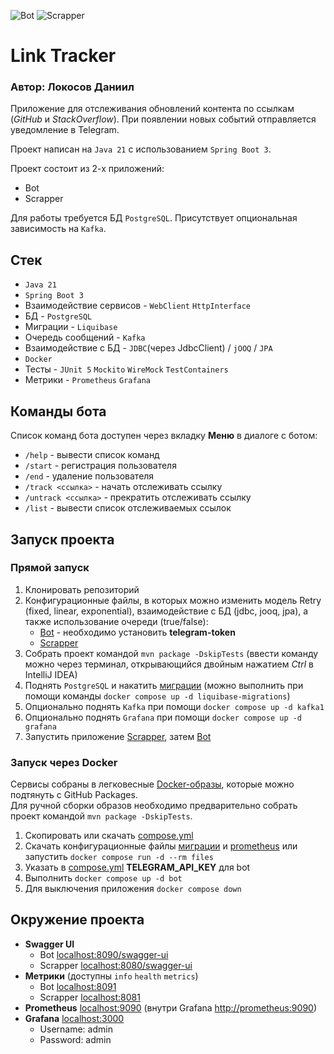 ![Bot](https://github.com/Space27/JavaBackendSpring/actions/workflows/bot.yml/badge.svg)
![Scrapper](https://github.com/Space27/JavaBackendSpring/actions/workflows/scrapper.yml/badge.svg)

# Link Tracker

### Автор: Локосов Даниил

Приложение для отслеживания обновлений контента по ссылкам (*GitHub* и *StackOverflow*).
При появлении новых событий отправляется уведомление в Telegram.

Проект написан на `Java 21` с использованием `Spring Boot 3`.

Проект состоит из 2-х приложений:

* Bot
* Scrapper

Для работы требуется БД `PostgreSQL`. Присутствует опциональная зависимость на `Kafka`.

## Стек

* `Java 21`
* `Spring Boot 3`
* Взаимодействие сервисов - `WebClient` `HttpInterface`
* БД - `PostgreSQL`
* Миграции - `Liquibase`
* Очередь сообщений - `Kafka`
* Взаимодействие с БД - `JDBC`(через JdbcClient) / `jOOQ` / `JPA`
* `Docker`
* Тесты - `JUnit 5` `Mockito` `WireMock` `TestContainers`
* Метрики - `Prometheus` `Grafana`

## Команды бота

Список команд бота доступен через вкладку **Меню** в диалоге с ботом:

* `/help` - вывести список команд
* `/start` - регистрация пользователя
* `/end` - удаление пользователя
* `/track <ссылка>` - начать отслеживать ссылку
* `/untrack <ссылка>` - прекратить отслеживать ссылку
* `/list` - вывести список отслеживаемых ссылок

## Запуск проекта

### Прямой запуск

1. Клонировать репозиторий
2. Конфигурационные файлы, в которых можно изменить модель Retry (fixed, linear, exponential), взаимодействие с БД (jdbc, jooq, jpa), а также использование очереди (true/false):
    * [Bot](bot/src/main/resources/application.yml) - необходимо установить **telegram-token**
    * [Scrapper](scrapper/src/main/resources/application.yml)
3. Собрать проект командой `mvn package -DskipTests` (ввести команду можно через терминал, открывающийся двойным
   нажатием *Ctrl* в IntelliJ IDEA)
4. Поднять `PostgreSQL` и накатить [миграции](migrations) (можно выполнить при помощи команды
   `docker compose up -d liquibase-migrations`)
5. Опционально поднять `Kafka` при помощи `docker compose up -d kafka1`
6. Опционально поднять `Grafana` при помощи `docker compose up -d grafana`
7. Запустить приложение [Scrapper](scrapper/src/main/java/edu/java/scrapper/ScrapperApplication.java),
   затем [Bot](bot/src/main/java/edu/java/bot/BotApplication.java)

### Запуск через Docker

Сервисы собраны в легковесные [Docker-образы](https://github.com/Space27?tab=packages&repo_name=JavaBackendSpring),
которые можно подтянуть с GitHub Packages.  
Для ручной сборки образов необходимо предварительно собрать проект командой `mvn package -DskipTests`.

1. Скопировать или скачать [compose.yml](compose.yml)
2. Скачать конфигурационные файлы [миграции](migrations) и [prometheus](prometheus.yml) или запустить
   `docker compose run -d --rm files`
3. Указать в [compose.yml](compose.yml) **TELEGRAM_API_KEY** для bot
4. Выполнить `docker compose up -d bot`
5. Для выключения приложения `docker compose down`

## Окружение проекта

* **Swagger UI**
    * Bot [localhost:8090/swagger-ui](http://localhost:8090/swagger-ui/index.html)
    * Scrapper [localhost:8080/swagger-ui](http://localhost:8080/swagger-ui/index.html)
* **Метрики** (доступны `info` `health` `metrics`)
    * Bot [localhost:8091](http://localhost:8091)
    * Scrapper [localhost:8081](http://localhost:8081)
* **Prometheus** [localhost:9090](http://localhost:9090) (внутри
  Grafana [http://prometheus:9090](http://prometheus:9090))
* **Grafana** [localhost:3000](http://localhost:3000)
    * Username: admin
    * Password: admin
